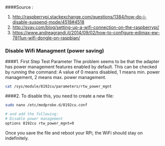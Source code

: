 ####Source : 
 1. http://raspberrypi.stackexchange.com/questions/1384/how-do-i-disable-suspend-mode/4518#4518
 2. http://svay.com/blog/setting-up-a-wifi-connection-on-the-raspberrypi/
 3. https://www.andreagrandi.it/2014/09/02/how-to-configure-edimax-ew-7811un-wifi-dongle-on-raspbian/
 
 
 
### Disable Wifi Managment (power saving)

####1. First Step Test Parameter 
The problem seems to be that the adapter has power management features enabled by default. This can be checked by running the command:
A value of 0 means disabled, 1 means min. power management, 2 means max. power management. 
```bash
cat /sys/module/8192cu/parameters/rtw_power_mgnt
```

####2. To disable this, you need to create a new file:
```bash
sudo nano /etc/modprobe.d/8192cu.conf

# and add the following:
# Disable power management
options 8192cu rtw_power_mgnt=0
```
Once you save the file and reboot your RPi, the WiFi should stay on indefinitely.
 
